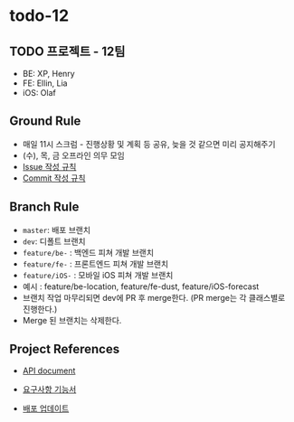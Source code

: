 # todo-12

## TODO 프로젝트 - 12팀

- BE: XP, Henry
- FE: Ellin, Lia
- iOS: Olaf

## Ground Rule

- 매일 11시 스크럼 - 진행상황 및 계획 등 공유, 늦을 것 같으면 미리 공지해주기
- (수), 목, 금 오프라인 의무 모임
- [Issue 작성 규칙](https://github.com/codesquad-member-2020/todo-12/wiki/Issue-작성-규칙)
- [Commit 작성 규칙](https://github.com/codesquad-member-2020/todo-12/wiki/Commit-작성-규칙)

## Branch Rule

- `master`: 배포 브랜치
- `dev`: 디폴트 브랜치
- `feature/be-` : 백엔드 피쳐 개발 브랜치
- `feature/fe-` : 프론트엔드 피쳐 개발 브랜치
- `feature/iOS-` : 모바일 iOS 피쳐 개발 브랜치
- 예시 : feature/be-location, feature/fe-dust, feature/iOS-forecast
- 브랜치 작업 마무리되면 dev에 PR 후 merge한다. (PR merge는 각 클래스별로 진행한다.)
- Merge 된 브랜치는 삭제한다.

## Project References

- [API document](https://documenter.getpostman.com/view/10828534/SzYbzdNz?version=latest)

- [요구사항 기능서](https://docs.google.com/spreadsheets/d/1eD8tuBxiQHYOtk7LWXB2ekjnvItjdt4UWi5ZC3x2kgk/edit?usp=sharing)

- [배포 업데이트](https://github.com/codesquad-member-2020/todo-12/wiki/배포-업데이트)

  
